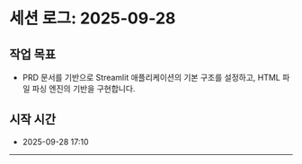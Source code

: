 # 세션 로그: 2025-09-28

## 작업 목표
- PRD 문서를 기반으로 Streamlit 애플리케이션의 기본 구조를 설정하고, HTML 파일 파싱 엔진의 기반을 구현합니다.

## 시작 시간
- 2025-09-28 17:10

---
